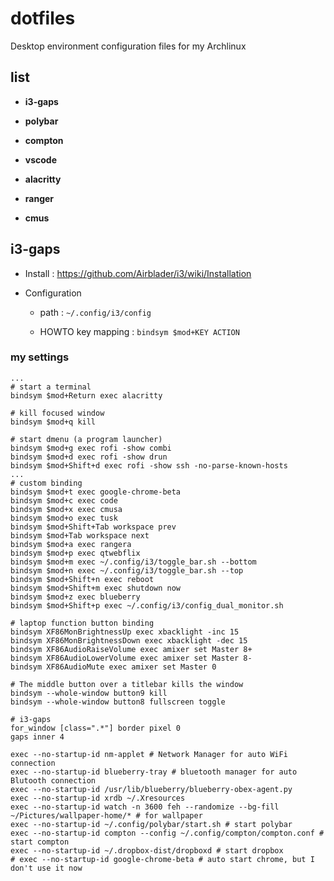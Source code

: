 # dotfiles 

Desktop environment configuration files for my Archlinux

## list

- **i3-gaps**

- **polybar**

- **compton**

- **vscode**

- **alacritty**

- **ranger**

- **cmus**

## i3-gaps

- Install : https://github.com/Airblader/i3/wiki/Installation

- Configuration 

  - path : `~/.config/i3/config`

  - HOWTO key mapping : `bindsym $mod+KEY ACTION`

### my settings

```
...
# start a terminal
bindsym $mod+Return exec alacritty

# kill focused window
bindsym $mod+q kill

# start dmenu (a program launcher)
bindsym $mod+g exec rofi -show combi
bindsym $mod+d exec rofi -show drun
bindsym $mod+Shift+d exec rofi -show ssh -no-parse-known-hosts
...
# custom binding
bindsym $mod+t exec google-chrome-beta
bindsym $mod+c exec code
bindsym $mod+x exec cmusa
bindsym $mod+o exec tusk
bindsym $mod+Shift+Tab workspace prev
bindsym $mod+Tab workspace next
bindsym $mod+a exec rangera
bindsym $mod+p exec qtwebflix
bindsym $mod+m exec ~/.config/i3/toggle_bar.sh --bottom
bindsym $mod+n exec ~/.config/i3/toggle_bar.sh --top
bindsym $mod+Shift+n exec reboot
bindsym $mod+Shift+m exec shutdown now
bindsym $mod+z exec blueberry
bindsym $mod+Shift+p exec ~/.config/i3/config_dual_monitor.sh

# laptop function button binding
bindsym XF86MonBrightnessUp exec xbacklight -inc 15
bindsym XF86MonBrightnessDown exec xbacklight -dec 15
bindsym XF86AudioRaiseVolume exec amixer set Master 8+
bindsym XF86AudioLowerVolume exec amixer set Master 8-
bindsym XF86AudioMute exec amixer set Master 0

# The middle button over a titlebar kills the window
bindsym --whole-window button9 kill
bindsym --whole-window button8 fullscreen toggle

# i3-gaps
for_window [class=".*"] border pixel 0
gaps inner 4

exec --no-startup-id nm-applet # Network Manager for auto WiFi connection
exec --no-startup-id blueberry-tray # bluetooth manager for auto Blutooth connection
exec --no-startup-id /usr/lib/blueberry/blueberry-obex-agent.py
exec --no-startup-id xrdb ~/.Xresources
exec --no-startup-id watch -n 3600 feh --randomize --bg-fill ~/Pictures/wallpaper-home/* # for wallpaper
exec --no-startup-id ~/.config/polybar/start.sh # start polybar 
exec --no-startup-id compton --config ~/.config/compton/compton.conf # start compton
exec --no-startup-id ~/.dropbox-dist/dropboxd # start dropbox
# exec --no-startup-id google-chrome-beta # auto start chrome, but I don't use it now
```
